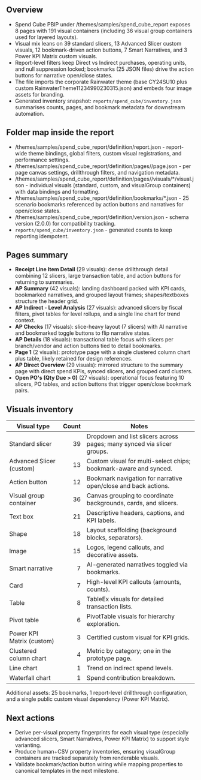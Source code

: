 ﻿## Overview
- Spend Cube PBIP under /themes/samples/spend_cube_report exposes 8 pages with 191 visual containers (including 36 visual group containers used for layered layouts).
- Visual mix leans on 39 standard slicers, 13 Advanced Slicer custom visuals, 12 bookmark-driven action buttons, 7 Smart Narratives, and 3 Power KPI Matrix custom visuals.
- Report-level filters keep Direct vs Indirect purchases, operating units, and null suppression locked; bookmarks (25 JSON files) drive the action buttons for narrative open/close states.
- The file imports the corporate Rainwater theme (base CY24SU10 plus custom RainwaterTheme11234990230315.json) and embeds four image assets for branding.
- Generated inventory snapshot: `reports/spend_cube/inventory.json` summarises counts, pages, and bookmark metadata for downstream automation.

## Folder map inside the report
- /themes/samples/spend_cube_report/definition/report.json - report-wide theme bindings, global filters, custom visual registrations, and performance settings.
- /themes/samples/spend_cube_report/definition/pages/<pageId>/page.json - per page canvas settings, drillthrough filters, and navigation metadata.
- /themes/samples/spend_cube_report/definition/pages/<pageId>/visuals/*/visual.json - individual visuals (standard, custom, and visualGroup containers) with data bindings and formatting.
- /themes/samples/spend_cube_report/definition/bookmarks/*.json - 25 scenario bookmarks referenced by action buttons and narratives for open/close states.
- /themes/samples/spend_cube_report/definition/version.json - schema version (2.0.0) for compatibility tracking.
- `reports/spend_cube/inventory.json` - generated counts to keep reporting idempotent.

## Pages summary
- **Receipt Line Item Detail** (29 visuals): dense drillthrough detail combining 12 slicers, large transaction table, and action buttons for returning to summaries.
- **AP Summary** (42 visuals): landing dashboard packed with KPI cards, bookmarked narratives, and grouped layout frames; shapes/textboxes structure the header grid.
- **AP Indirect - Level Analysis** (27 visuals): advanced slicers by fiscal filters, pivot tables for level rollups, and a single line chart for trend context.
- **AP Checks** (17 visuals): slice-heavy layout (7 slicers) with AI narrative and bookmarked toggle buttons to flip narrative states.
- **AP Details** (18 visuals): transactional table focus with slicers per branch/vendor and action buttons tied to detail bookmarks.
- **Page 1** (2 visuals): prototype page with a single clustered column chart plus table, likely retained for design references.
- **AP Direct Overview** (29 visuals): mirrored structure to the summary page with direct spend KPIs, synced slicers, and grouped card clusters.
- **Open PO's (Qty Due > 0)** (27 visuals): operational focus featuring 10 slicers, PO tables, and action buttons that trigger open/close bookmark pairs.

## Visuals inventory
| Visual type | Count | Notes |
| --- | ---: | --- |
| Standard slicer | 39 | Dropdown and list slicers across pages; many synced via slicer groups. |
| Advanced Slicer (custom) | 13 | Custom visual for multi-select chips; bookmark-aware and synced. |
| Action button | 12 | Bookmark navigation for narrative open/close and back actions. |
| Visual group container | 36 | Canvas grouping to coordinate backgrounds, cards, and slicers. |
| Text box | 21 | Descriptive headers, captions, and KPI labels. |
| Shape | 18 | Layout scaffolding (background blocks, separators). |
| Image | 15 | Logos, legend callouts, and decorative assets. |
| Smart narrative | 7 | AI-generated narratives toggled via bookmarks. |
| Card | 7 | High-level KPI callouts (amounts, counts). |
| Table | 8 | TableEx visuals for detailed transaction lists. |
| Pivot table | 6 | PivotTable visuals for hierarchy exploration. |
| Power KPI Matrix (custom) | 3 | Certified custom visual for KPI grids. |
| Clustered column chart | 4 | Metric by category; one in the prototype page. |
| Line chart | 1 | Trend on indirect spend levels. |
| Waterfall chart | 1 | Spend contribution breakdown. |

Additional assets: 25 bookmarks, 1 report-level drillthrough configuration, and a single public custom visual dependency (Power KPI Matrix).

## Next actions
- Derive per-visual property fingerprints for each visual type (especially advanced slicers, Smart Narratives, Power KPI Matrix) to support style varianting.
- Produce human+CSV property inventories, ensuring visualGroup containers are tracked separately from renderable visuals.
- Validate bookmark/action button wiring while mapping properties to canonical templates in the next milestone.


